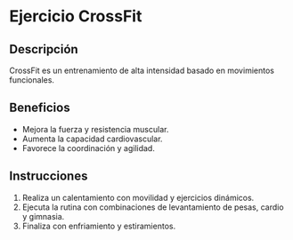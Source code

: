 # Ejercicio CrossFit
## Descripción
CrossFit es un entrenamiento de alta intensidad basado en movimientos funcionales.
## Beneficios
- Mejora la fuerza y resistencia muscular.
- Aumenta la capacidad cardiovascular.
- Favorece la coordinación y agilidad.
## Instrucciones
1. Realiza un calentamiento con movilidad y ejercicios dinámicos.
2. Ejecuta la rutina con combinaciones de levantamiento de pesas, cardio y gimnasia.
3. Finaliza con enfriamiento y estiramientos.